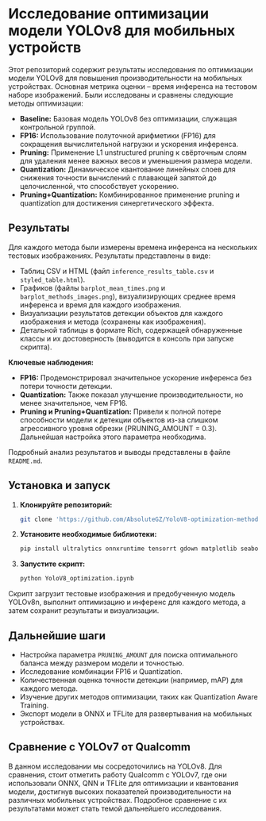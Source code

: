 # Исследование оптимизации модели YOLOv8 для мобильных устройств

Этот репозиторий содержит результаты исследования по оптимизации модели YOLOv8 для повышения производительности на мобильных устройствах.  Основная метрика оценки – время инференса на тестовом наборе изображений.  Были исследованы и сравнены следующие методы оптимизации:

* **Baseline:** Базовая модель YOLOv8 без оптимизации, служащая контрольной группой.
* **FP16:**  Использование полуточной арифметики (FP16) для сокращения вычислительной нагрузки и ускорения инференса.
* **Pruning:**  Применение L1 unstructured pruning к свёрточным слоям для удаления менее важных весов и уменьшения размера модели.
* **Quantization:** Динамическое квантование линейных слоев для снижения точности вычислений с плавающей запятой до целочисленной, что способствует ускорению.
* **Pruning+Quantization:** Комбинированное применение pruning и quantization для достижения синергетического эффекта.


## Результаты

Для каждого метода были измерены времена инференса на нескольких тестовых изображениях.  Результаты представлены в виде:

* Таблиц CSV и HTML (файл `inference_results_table.csv` и `styled_table.html`).
* Графиков (файлы `barplot_mean_times.png` и `barplot_methods_images.png`), визуализирующих среднее время инференса и время для каждого изображения.
* Визуализации результатов детекции объектов для каждого изображения и метода (сохранены как изображения).
* Детальной таблицы в формате Rich, содержащей обнаруженные классы и их достоверность (выводится в консоль при запуске скрипта).

**Ключевые наблюдения:**

* **FP16:** Продемонстрировал значительное ускорение инференса без потери точности детекции.
* **Quantization:**  Также показал улучшение производительности, но менее значительное, чем FP16.
* **Pruning и Pruning+Quantization:** Привели к полной потере способности модели к детекции объектов из-за слишком агрессивного уровня обрезки (PRUNING_AMOUNT = 0.3).  Дальнейшая настройка этого параметра необходима.

Подробный анализ результатов и выводы представлены в файле `README.md`.

## Установка и запуск

1. **Клонируйте репозиторий:**
   ```bash
   git clone 'https://github.com/AbsoluteGZ/YoloV8-optimization-methods'
   ```

2. **Установите необходимые библиотеки:**
   ```bash
   pip install ultralytics onnxruntime tensorrt gdown matplotlib seaborn pandas rich
   ```

3. **Запустите скрипт:**
   ```bash
   python YoloV8_optimization.ipynb
   ```

Скрипт загрузит тестовые изображения и предобученную модель YOLOv8n, выполнит оптимизацию и инференс для каждого метода, а затем сохранит результаты и визуализации.

## Дальнейшие шаги

* Настройка параметра `PRUNING_AMOUNT` для поиска оптимального баланса между размером модели и точностью.
* Исследование комбинации FP16 и Quantization.
* Количественная оценка точности детекции (например, mAP) для каждого метода.
* Изучение других методов оптимизации, таких как Quantization Aware Training.
* Экспорт модели в ONNX и TFLite для развертывания на мобильных устройствах.


## Сравнение с YOLOv7 от Qualcomm

В данном исследовании мы сосредоточились на YOLOv8.  Для сравнения, стоит отметить работу Qualcomm с YOLOv7, где они использовали ONNX, QNN и TFLite для оптимизации и квантования модели, достигнув высоких показателей производительности на различных мобильных устройствах.  Подробное сравнение с их результатами может стать темой дальнейшего исследования.
